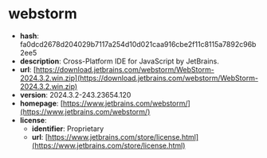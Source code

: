 # webstorm

- **hash**: fa0dcd2678d204029b7117a254d10d021caa916cbe2f11c8115a7892c96b2ee5
- **description**: Cross-Platform IDE for JavaScript by JetBrains.
- **url**: [https://download.jetbrains.com/webstorm/WebStorm-2024.3.2.win.zip](https://download.jetbrains.com/webstorm/WebStorm-2024.3.2.win.zip)
- **version**: 2024.3.2-243.23654.120
- **homepage**: [https://www.jetbrains.com/webstorm/](https://www.jetbrains.com/webstorm/)
- **license**:
  - **identifier**: Proprietary
  - **url**: [https://www.jetbrains.com/store/license.html](https://www.jetbrains.com/store/license.html)

